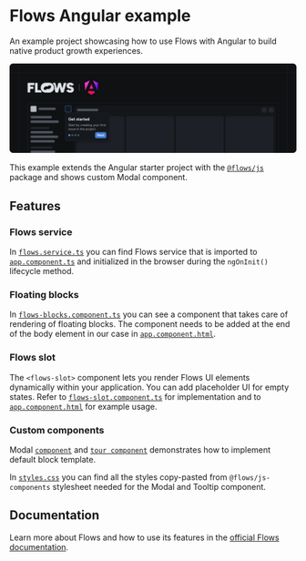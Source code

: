 # Flows Angular example

An example project showcasing how to use Flows with Angular to build native product growth experiences.

![Cover](./cover.png)

This example extends the Angular starter project with the [`@flows/js`](https://www.npmjs.com/package/@flows/js) package and shows custom Modal component.

## Features

### Flows service

In [`flows.service.ts`](./src/app/flows/flows.service.ts) you can find Flows service that is imported to [`app.component.ts`](./src/app/app.component.ts) and initialized in the browser during the `ngOnInit()` lifecycle method.

### Floating blocks

In [`flows-blocks.component.ts`](./src/app/flows/flows-blocks/flows-blocks.component.ts) you can see a component that takes care of rendering of floating blocks. The component needs to be added at the end of the body element in our case in [`app.component.html`](./src/app/app.component.html).

### Flows slot

The `<flows-slot>` component lets you render Flows UI elements dynamically within your application. You can add placeholder UI for empty states. Refer to [`flows-slot.component.ts`](./src/app/flows/flows-slot/flows-slot.component.ts) for implementation and to [`app.component.html`](./src/app/app.component.html) for example usage.

### Custom components

Modal [`component`](./src/app/flows/components/modal/flows-components-modal.component.ts) and [`tour component`](./src/app/flows/tour-components/modal/flows-tour-components-modal.component.ts) demonstrates how to implement default block template.

In [`styles.css`](./src/styles.css) you can find all the styles copy-pasted from `@flows/js-components` stylesheet needed for the Modal and Tooltip component.

## Documentation

Learn more about Flows and how to use its features in the [official Flows documentation](https://flows.sh/docs).
